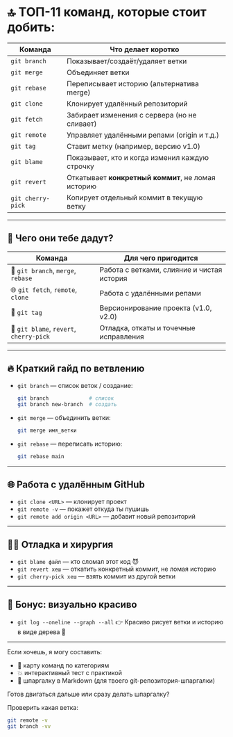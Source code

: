 # 🔝 ТОП-11 команд, которые стоит добить:

| Команда           | Что делает коротко                                 |
| ----------------- | -------------------------------------------------- |
| `git branch`      | Показывает/создаёт/удаляет ветки                   |
| `git merge`       | Объединяет ветки                                   |
| `git rebase`      | Переписывает историю (альтернатива merge)          |
| `git clone`       | Клонирует удалённый репозиторий                    |
| `git fetch`       | Забирает изменения с сервера (но не сливает)       |
| `git remote`      | Управляет удалёнными репами (origin и т.д.)        |
| `git tag`         | Ставит метку (например, версию v1.0)               |
| `git blame`       | Показывает, кто и когда изменил каждую строчку     |
| `git revert`      | Откатывает **конкретный коммит**, не ломая историю |
| `git cherry-pick` | Копирует отдельный коммит в текущую ветку          |

---

## 🎯 Чего они тебе дадут?

| Команда                                 | Для чего пригодится                        |
| --------------------------------------- | ------------------------------------------ |
| 🔀 `git branch`, `merge`, `rebase`      | Работа с ветками, слияние и чистая история |
| 🌐 `git fetch`, `remote`, `clone`       | Работа с удалёнными репами                 |
| 📛 `git tag`                            | Версионирование проекта (v1.0, v2.0)       |
| 🧠 `git blame`, `revert`, `cherry-pick` | Отладка, откаты и точечные исправления     |

---

## 🔥 Краткий гайд по ветвлению

* `git branch` — список веток / создание:

  ```bash
  git branch             # список
  git branch new-branch  # создать
  ```

* `git merge` — объединить ветки:

  ```bash
  git merge имя_ветки
  ```

* `git rebase` — переписать историю:

  ```bash
  git rebase main
  ```

---

## 🌐 Работа с удалённым GitHub

* `git clone <URL>` — клонирует проект
* `git remote -v` — покажет откуда ты пушишь
* `git remote add origin <URL>` — добавит новый репозиторий

---

## 👨‍🔬 Отладка и хирургия

* `git blame файл` — кто сломал этот код 😈
* `git revert хеш` — откатить конкретный коммит, не ломая историю
* `git cherry-pick хеш` — взять коммит из другой ветки

---

## 🎁 Бонус: визуально красиво

* `git log --oneline --graph --all`
  👉 Красиво рисует ветки и историю в виде дерева 🌳

---

Если хочешь, я могу составить:

* 🧭 карту команд по категориям
* 💥 интерактивный тест с практикой
* 📄 шпаргалку в Markdown (для твоего git-репозитория-шпаргалки)

Готов двигаться дальше или сразу делать шпаргалку?

Проверить какая ветка:
```bash
git remote -v
git branch -vv
```

